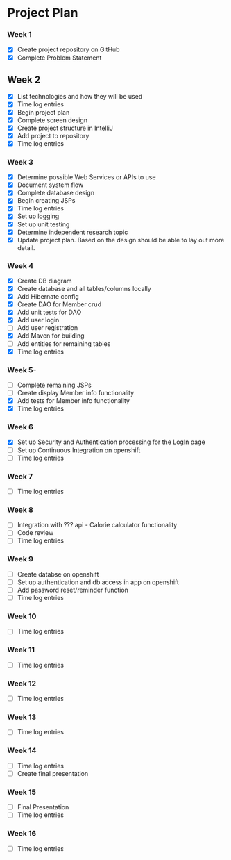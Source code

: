 # Project Plan

### Week 1
- [X] Create project repository on GitHub
- [X] Complete Problem Statement

## Week 2
- [X] List technologies and how they will be used
- [X] Time log entries
- [X] Begin project plan
- [X] Complete screen design 
- [X] Create project structure in IntelliJ
- [X] Add project to repository
- [X] Time log entries

### Week 3
- [X] Determine possible Web Services or APIs to use
- [X] Document system flow 
- [X] Complete database design
- [X] Begin creating JSPs
- [X] Time log entries
- [X] Set up logging
- [X] Set up unit testing
- [X] Determine independent research topic
- [X] Update project plan. Based on the design should be able to lay out more detail.

### Week 4
- [X] Create DB diagram
- [X] Create database and all tables/columns locally
- [X] Add Hibernate config
- [X] Create DAO for Member crud
- [X] Add unit tests for DAO
- [X] Add user login  
- [ ] Add user registration
- [X] Add Maven for building
- [ ] Add entities for remaining tables
- [X] Time log entries

### Week 5- 
- [ ] Complete remaining JSPs
- [ ] Create display Member info functionality
- [X] Add tests for Member info functionality
- [X] Time log entries

### Week 6
- [X] Set up Security and Authentication processing for the LogIn page
- [ ] Set up Continuous Integration on openshift 
- [ ] Time log entries

### Week 7
- [ ] Time log entries

### Week 8
- [ ] Integration with ??? api - Calorie calculator functionality
- [ ] Code review
- [ ] Time log entries

### Week 9
- [ ] Create databse on openshift
- [ ] Set up authentication and db access in app on openshift
- [ ] Add password reset/reminder function
- [ ] Time log entries

### Week 10
- [ ] Time log entries

### Week 11
- [ ] Time log entries

### Week 12
- [ ] Time log entries

### Week 13
- [ ] Time log entries

### Week 14
- [ ] Time log entries
- [ ] Create final presentation

### Week 15
- [ ] Final Presentation
- [ ] Time log entries

### Week 16
- [ ] Time log entries



